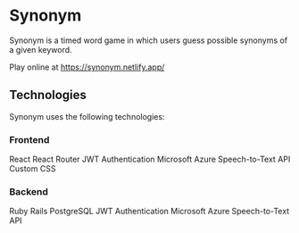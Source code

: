 # Synonym

Synonym is a timed word game in which users guess possible synonyms of a given keyword. 

Play online at https://synonym.netlify.app/

## Technologies

Synonym uses the following technologies:

### Frontend

React
React Router
JWT Authentication
Microsoft Azure Speech-to-Text API
Custom CSS

### Backend

Ruby
Rails
PostgreSQL
JWT Authentication
Microsoft Azure Speech-to-Text API




